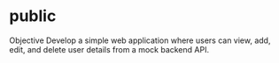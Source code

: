 # public
Objective Develop a simple web application where users can view, add, edit, and delete user details from a mock backend API.
